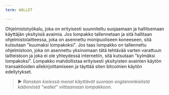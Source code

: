 ```yaml
---
term: WALLET

---
```

Ohjelmistotyökalu, joka on erityisesti suunniteltu suojaamaan ja hallitsemaan käyttäjän yksityisiä avaimia. Jos lompakko tallennetaan ja sitä hallitaan ohjelmistolaitteessa, joka on asennettu monipuoliseen koneeseen, sitä kutsutaan "kuumaksi lompakoksi". Jos taas lompakko on tallennettu ohjelmistoon, joka on asennettu yksinomaan tätä tehtävää varten varattuun laitteistoon ja joka ei ole yhteydessä internetiin, sitä kutsutaan "kylmäksi lompakoksi". Lompakko mahdollistaa erityisesti yksityisten avainten käytön transaktioiden allekirjoittamiseen ja täyttää siten bitcoinien käytön edellytykset.

> ► *Ranskan kielessä monet käyttävät suoraan englanninkielistä käännöstä "wallet" viittaamaan lompakkoon.*